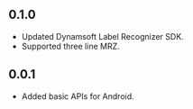 ## 0.1.0

* Updated Dynamsoft Label Recognizer SDK.
* Supported three line MRZ.

## 0.0.1

* Added basic APIs for Android.
